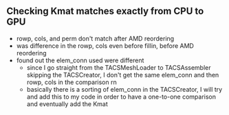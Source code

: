 ## Checking Kmat matches exactly from CPU to GPU
* rowp, cols, and perm don't match after AMD reordering
* was difference in the rowp, cols even before fillin, before AMD reordering
* found out the elem_conn used were different
    * since I go straight from the TACSMeshLoader to TACSAssembler skipping the TACSCreator, I don't get the same elem_conn and then rowp, cols in the comparison rn
    * basically there is a sorting of elem_conn in the TACSCreator, I will try and add this to my code in order to have a one-to-one comparison and eventually add the Kmat

